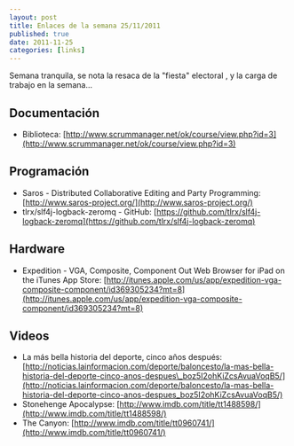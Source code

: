 ```yaml
--- 
layout: post 
title: Enlaces de la semana 25/11/2011 
published: true
date: 2011-11-25 
categories: [links] 
--- 
```

Semana tranquila, se nota la resaca de la "fiesta" electoral , y la carga de trabajo en la semana...

Documentación
-------------
-   Biblioteca: [http://www.scrummanager.net/ok/course/view.php?id=3](http://www.scrummanager.net/ok/course/view.php?id=3)

Programación
------------
-   Saros - Distributed Collaborative Editing and Party Programming: [http://www.saros-project.org/](http://www.saros-project.org/)
-   tlrx/slf4j-logback-zeromq - GitHub: [https://github.com/tlrx/slf4j-logback-zeromq](https://github.com/tlrx/slf4j-logback-zeromq)

Hardware
--------
-   Expedition - VGA, Composite, Component Out Web Browser for iPad on the iTunes App Store: [http://itunes.apple.com/us/app/expedition-vga-composite-component/id369305234?mt=8](http://itunes.apple.com/us/app/expedition-vga-composite-component/id369305234?mt=8)

Videos
------
-   La más bella historia del deporte, cinco años después: [http://noticias.lainformacion.com/deporte/baloncesto/la-mas-bella-historia-del-deporte-cinco-anos-despues\_boz5I2ohKiZcsAvuaVoqB5/](http://noticias.lainformacion.com/deporte/baloncesto/la-mas-bella-historia-del-deporte-cinco-anos-despues_boz5I2ohKiZcsAvuaVoqB5/)
-   Stonehenge Apocalypse: [http://www.imdb.com/title/tt1488598/](http://www.imdb.com/title/tt1488598/)
-   The Canyon: [http://www.imdb.com/title/tt0960741/](http://www.imdb.com/title/tt0960741/)
